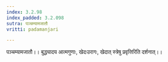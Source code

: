 ```yaml
---
index: 3.2.98
index_padded: 3.2.098
sutra: पञ्चम्यामजातौ
vritti: padamanjari

---
```

पञ्चम्यामजातौ।। बुद्ध्यादय आत्मगुणाः, खेदःउरागः, खेदात् स्त्रेषु प्रवृत्तिरिति दर्शनात्।।